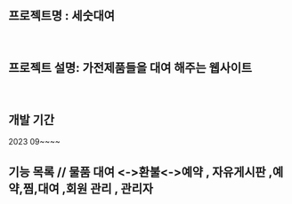 ## 프로젝트명 : 세숫대여

<br>

## 프로젝트 설명: 가전제품들을 대여 해주는 웹사이트

<br>

## 개발 기간 
   2023 09~~~~
<br> 

##  기능 목록 // 물품 대여 <->환불<->예약 , 자유게시판 ,예약,찜,대여 ,회원 관리 , 관리자  
  
#   

#

#

#


#


#
